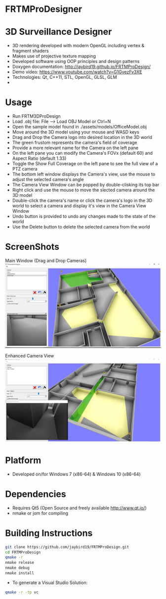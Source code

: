 FRTMProDesigner
===============

3D Surveillance Designer
========================

- 3D rendering developed with modern OpenGL including vertex & fragment shaders
- Makes use of projective texture mapping
- Developed software using OOP principles and design patterns
- Doxygen documentation: http://jaybird19.github.io/FRTMProDesign/
- Demo video: https://www.youtube.com/watch?v=G1GyezFv3XE
- Technologies: Qt, C++11, STL, OpenGL, GLSL, GLM
- 
Usage
=====
- Run FRTM3DProDesign
- Load .obj file: File --> Load OBJ Model or Ctrl+N
- Open the sample model found in ./assets/models/OfficeModel.obj
- Move around the 3D model using your mouse and WASD keys
- Drag and Drop the Camera logo into desired location in the 3D world
- The green frustom represents the camera's field of coverage
- Provide a more relevant name for the Camera on the left pane
- On the left pane you can modify the Camera's FOVx (default 60) and Aspect Ratio (default 1.33)
- Toggle the Show Full Coverage on the left pane to see the full view of a PTZ camera
- The bottom left window displays the Camera's view, use the mouse to adjust the selected camera's angle
- The Camera View Window can be popped by double-clisking its top bar
- Right click and use the mouse to move the slected camera around the 3D model
- Double-click the camera's name or click the camera's logo in the 3D world to select a camera and display it's view in the Camera View Window
- Undo button is provided to undo any changes made to the state of the world
- Use the Delete button to delete the selected camera from the world

ScreenShots
===========
Main Window (Drag and Drop Cameras)
![Alt text](./misc/screenshots/main_window.jpg?raw=true "Main Window")

Enhanced Camera View
![Alt text](./misc/screenshots/room_corner.jpg?raw=true "Enahnced Camera View")

Platform
========
- Developed on/for Windows 7 (x86-64) & Windows 10 (x86-64)

Dependencies
============
- Requires Qt5 (Open Source and freely available http://www.qt.io/)
- nmake or jom for compiling

Building Instructions
=====================
```bash
git clone https://github.com/jaybird19/FRTMProDesign.git
cd FRTMProDesign
qmake -r
nmake release
nmake debug
nmake install
```

- To generate a Visual Studio Solution:
```bash
qmake -r -tp vc
```
